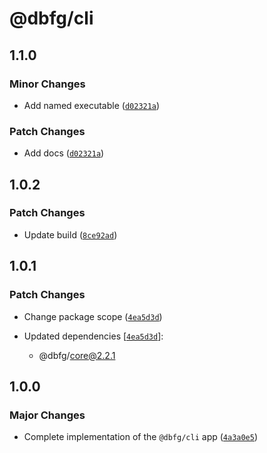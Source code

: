 # @dbfg/cli

## 1.1.0

### Minor Changes

- Add named executable ([`d02321a`](https://github.com/mikededo/dart-barrel-file-generator/commit/d02321a247bd063b9899081b422fd6496a31abf2))

### Patch Changes

- Add docs ([`d02321a`](https://github.com/mikededo/dart-barrel-file-generator/commit/d02321a247bd063b9899081b422fd6496a31abf2))

## 1.0.2

### Patch Changes

- Update build ([`8ce92ad`](https://github.com/mikededo/dart-barrel-file-generator/commit/8ce92adc60d7f9987504cc2c3063485e48f878db))

## 1.0.1

### Patch Changes

- Change package scope ([`4ea5d3d`](https://github.com/mikededo/dart-barrel-file-generator/commit/4ea5d3db75e62de4a4ef4dd478d0d4bc94e859f8))

- Updated dependencies [[`4ea5d3d`](https://github.com/mikededo/dart-barrel-file-generator/commit/4ea5d3db75e62de4a4ef4dd478d0d4bc94e859f8)]:
  - @dbfg/core@2.2.1

## 1.0.0

### Major Changes

- Complete implementation of the `@dbfg/cli` app ([`4a3a0e5`](https://github.com/mikededo/dart-barrel-file-generator/commit/4a3a0e55b4d208aabb751700ae92dc83215b3a10))

